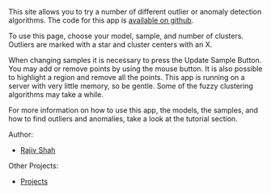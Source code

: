 This site allows you to try a number of different outlier or anomaly detection algorithms.  The code for this app is [available on github](https://github.com/rajshah4/outliers_shiny).

To use this page, choose your model, sample, and number of clusters.  Outliers are marked with a star and cluster centers with an X.

When changing samples it is necessary to press the Update Sample Button.  You may add or remove points by using the mouse button.  It is also possible to highlight a region and remove all the points.  This app is running on a server with very little memory, so be gentle.  Some of the fuzzy clustering algorithms may take a while. 

For more information on how to use this app, the models, the samples, and how to find outliers and anomalies, take a look at the tutorial section.

Author:
+ <a href="http://www.rajivshah.com" target=" blank">Rajiv Shah</a>

Other Projects:
+ <a href="http://projects.rajivshah.com" target=" blank">Projects</a>



